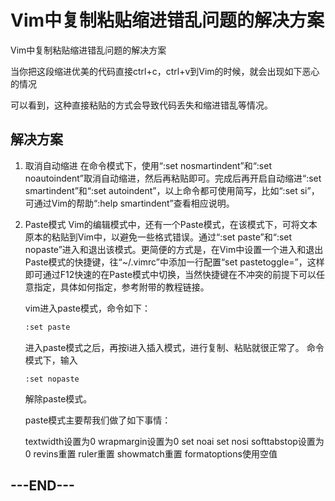 # Vim中复制粘贴缩进错乱问题的解决方案

Vim中复制粘贴缩进错乱问题的解决方案

当你把这段缩进优美的代码直接ctrl+c，ctrl+v到Vim的时候，就会出现如下恶心的情况

可以看到，这种直接粘贴的方式会导致代码丢失和缩进错乱等情况。

## 解决方案 

1. 取消自动缩进
   在命令模式下，使用“:set nosmartindent”和“:set noautoindent”取消自动缩进，然后再粘贴即可。完成后再开启自动缩进“:set smartindent”和“:set autoindent”，以上命令都可使用简写，比如“:set si”，可通过Vim的帮助“:help smartindent”查看相应说明。

2. Paste模式
   Vim的编辑模式中，还有一个Paste模式，在该模式下，可将文本原本的粘贴到Vim中，以避免一些格式错误。通过“:set paste”和“:set nopaste”进入和退出该模式。更简便的方式是，在Vim中设置一个进入和退出Paste模式的快捷键，往“~/.vimrc”中添加一行配置“set pastetoggle=<F12>”，这样即可通过F12快速的在Paste模式中切换，当然快捷键在不冲突的前提下可以任意指定，具体如何指定，参考附带的教程链接。

   vim进入paste模式，命令如下：

   ```bash
   :set paste
   ```

   进入paste模式之后，再按i进入插入模式，进行复制、粘贴就很正常了。 
   命令模式下，输入

   ```
   :set nopaste
   ```

   解除paste模式。

   paste模式主要帮我们做了如下事情：

   textwidth设置为0 
   wrapmargin设置为0 
   set noai 
   set nosi 
   softtabstop设置为0 
   revins重置 
   ruler重置 
   showmatch重置 
   formatoptions使用空值

## ---END---